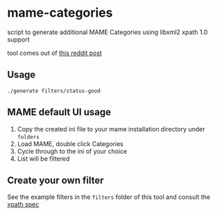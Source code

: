 # mame-categories
script to generate additional MAME Categories using libxml2 xpath 1.0 support

tool comes out of [this reddit post](https://www.reddit.com/r/MAME/comments/yqci1l/filter_only_perfectly_working_games_from_the/ivnzozd/?context=3)

## Usage
```
./generate filters/status-good
```

## MAME default UI usage
1. Copy the created ini file to your mame installation directory under `folders`
1. Load MAME, double click Categories
1. Cycle through to the ini of your choice
1. List will be filtered

## Create your own filter
See the example filters in the `filters` folder of this tool and consult the [xpath spec](https://www.w3.org/TR/1999/REC-xpath-19991116/)
